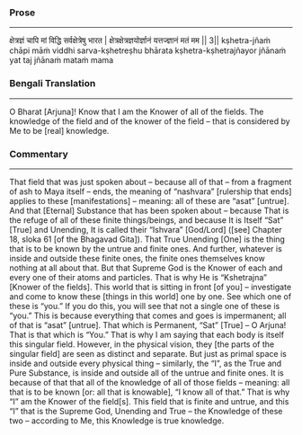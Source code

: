 ### Prose 
 --- 
क्षेत्रज्ञं चापि मां विद्धि सर्वक्षेत्रेषु भारत |
क्षेत्रक्षेत्रज्ञयोर्ज्ञानं यत्तज्ज्ञानं मतं मम || 3||
kṣhetra-jñaṁ chāpi māṁ viddhi sarva-kṣhetreṣhu bhārata
kṣhetra-kṣhetrajñayor jñānaṁ yat taj jñānaṁ mataṁ mama

### Bengali Translation 
 --- 
O Bharat [Arjuna]! Know that I am the Knower of all of the fields. The knowledge of the field and of the knower of the field – that is considered by Me to be [real] knowledge.

### Commentary 
 --- 
That field that was just spoken about – because all of that – from a fragment of ash to Maya itself – ends, the meaning of “nashvara” [rulership that ends] applies to these [manifestations] – meaning: all of these are “asat” [untrue]. And that [Eternal] Substance that has been spoken about – because That is the refuge of all of these finite things/beings, and because It is Itself “Sat” [True] and Unending, It is called their “Ishvara” [God/Lord] ([see] Chapter 18, sloka 61 [of the Bhagavad Gita]). That True Unending [One] is the thing that is to be known by the untrue and finite ones. And further, whatever is inside and outside these finite ones, the finite ones themselves know nothing at all about that. But that Supreme God is the Knower of each and every one of their atoms and particles. That is why He is “Kshetrajna” [Knower of the fields]. This world that is sitting in front [of you] – investigate and come to know these [things in this world] one by one. See which one of these is “you.” If you do this, you will see that not a single one of these is “you.” This is because everything that comes and goes is impermanent; all of that is “asat” [untrue]. That which is Permanent, “Sat” [True] – O Arjuna! That is that which is “You.” That is why I am saying that each body is itself this singular field. However, in the physical vision, they [the parts of the singular field] are seen as distinct and separate. But just as primal space is inside and outside every physical thing – similarly, the “I”, as the True and Pure Substance, is inside and outside all of the untrue and finite ones. It is because of that that all of the knowledge of all of those fields – meaning: all that is to be known [or: all that is knowable], “I know all of that.” That is why “I” am the Knower of the field[s]. This field that is finite and untrue, and this “I” that is the Supreme God, Unending and True – the Knowledge of these two – according to Me, this Knowledge is true knowledge.